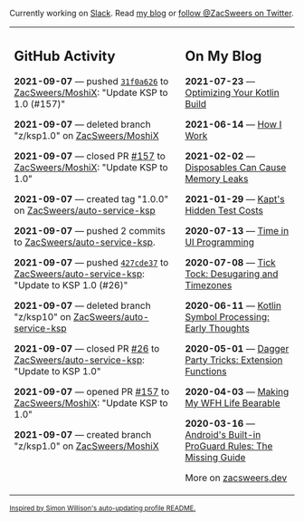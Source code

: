 Currently working on [Slack](https://slack.com/). Read [my blog](https://zacsweers.dev/) or [follow @ZacSweers on Twitter](https://twitter.com/ZacSweers).

<table><tr><td valign="top" width="60%">

## GitHub Activity
<!-- githubActivity starts -->
**2021-09-07** — pushed [`31f0a626`](https://github.com/ZacSweers/MoshiX/commit/31f0a626c10f7974079331bd3298e6362b798ffd) to [ZacSweers/MoshiX](https://api.github.com/repos/ZacSweers/MoshiX): "Update KSP to 1.0 (#157)"

**2021-09-07** — deleted branch "z/ksp1.0" on [ZacSweers/MoshiX](https://api.github.com/repos/ZacSweers/MoshiX)

**2021-09-07** — closed PR [#157](https://api.github.com/repos/ZacSweers/MoshiX/pulls/157) to [ZacSweers/MoshiX](https://api.github.com/repos/ZacSweers/MoshiX): "Update KSP to 1.0"

**2021-09-07** — created tag "1.0.0" on [ZacSweers/auto-service-ksp](https://api.github.com/repos/ZacSweers/auto-service-ksp)

**2021-09-07** — pushed 2 commits to [ZacSweers/auto-service-ksp](https://api.github.com/repos/ZacSweers/auto-service-ksp).

**2021-09-07** — pushed [`427cde37`](https://github.com/ZacSweers/auto-service-ksp/commit/427cde37ba65a2e1a8bed54cb3d27f9852033bd6) to [ZacSweers/auto-service-ksp](https://api.github.com/repos/ZacSweers/auto-service-ksp): "Update to KSP 1.0 (#26)"

**2021-09-07** — deleted branch "z/ksp10" on [ZacSweers/auto-service-ksp](https://api.github.com/repos/ZacSweers/auto-service-ksp)

**2021-09-07** — closed PR [#26](https://api.github.com/repos/ZacSweers/auto-service-ksp/pulls/26) to [ZacSweers/auto-service-ksp](https://api.github.com/repos/ZacSweers/auto-service-ksp): "Update to KSP 1.0"

**2021-09-07** — opened PR [#157](https://api.github.com/repos/ZacSweers/MoshiX/pulls/157) to [ZacSweers/MoshiX](https://api.github.com/repos/ZacSweers/MoshiX): "Update KSP to 1.0"

**2021-09-07** — created branch "z/ksp1.0" on [ZacSweers/MoshiX](https://api.github.com/repos/ZacSweers/MoshiX)
<!-- githubActivity ends -->
</td><td valign="top" width="40%">

## On My Blog
<!-- blog starts -->
**2021-07-23** — [Optimizing Your Kotlin Build](https://www.zacsweers.dev/optimizing-your-kotlin-build/)

**2021-06-14** — [How I Work](https://www.zacsweers.dev/how-i-work/)

**2021-02-02** — [Disposables Can Cause Memory Leaks](https://www.zacsweers.dev/disposables-can-cause-memory-leaks/)

**2021-01-29** — [Kapt's Hidden Test Costs](https://www.zacsweers.dev/kapts-hidden-test-costs/)

**2020-07-13** — [Time in UI Programming](https://www.zacsweers.dev/time-in-ui/)

**2020-07-08** — [Tick Tock: Desugaring and Timezones](https://www.zacsweers.dev/ticktock-desugaring-timezones/)

**2020-06-11** — [Kotlin Symbol Processing: Early Thoughts](https://www.zacsweers.dev/kotlin-symbol-processor-early-thoughts/)

**2020-05-01** — [Dagger Party Tricks: Extension Functions](https://www.zacsweers.dev/dagger-party-tricks-extension-functions/)

**2020-04-03** — [Making My WFH Life Bearable](https://www.zacsweers.dev/making-wfh-life-bearable/)

**2020-03-16** — [Android's Built-in ProGuard Rules: The Missing Guide](https://www.zacsweers.dev/android-proguard-rules/)
<!-- blog ends -->
More on [zacsweers.dev](https://zacsweers.dev/)
</td></tr></table>

<sub><a href="https://simonwillison.net/2020/Jul/10/self-updating-profile-readme/">Inspired by Simon Willison's auto-updating profile README.</a></sub>